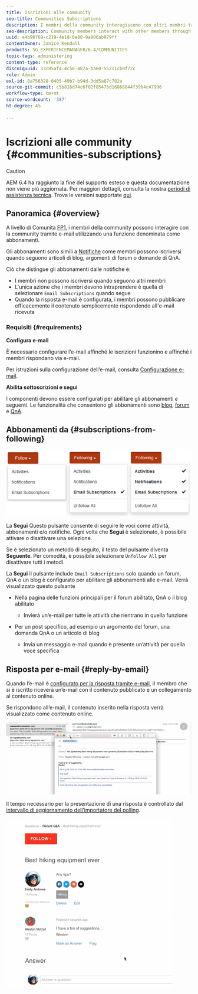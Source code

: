 ```yaml
---
title: Iscrizioni alle community
seo-title: Communities Subscriptions
description: I membri della community interagiscono con altri membri tramite e-mail
seo-description: Community members interact with other members through email
uuid: a4b98769-c219-4e18-8e80-9a806ab979ff
contentOwner: Janice Kendall
products: SG_EXPERIENCEMANAGER/6.4/COMMUNITIES
topic-tags: administering
content-type: reference
discoiquuid: 33c85af4-4c56-487a-ba60-55211cb9f72c
role: Admin
exl-id: 8a756328-0405-49b7-b94d-3dd5a87c782a
source-git-commit: c5b816d74c6f02f85476d16868844f39b4c47996
workflow-type: tm+mt
source-wordcount: '387'
ht-degree: 4%

---
```


# Iscrizioni alle community {#communities-subscriptions}

>[!CAUTION]
>
>AEM 6.4 ha raggiunto la fine del supporto esteso e questa documentazione non viene più aggiornata. Per maggiori dettagli, consulta la nostra [periodi di assistenza tecnica](https://helpx.adobe.com/it/support/programs/eol-matrix.html). Trova le versioni supportate [qui](https://experienceleague.adobe.com/docs/).

## Panoramica {#overview}

A livello di Comunità [FP1](deploy-communities.md#latestfeaturepack), i membri della community possono interagire con la community tramite e-mail utilizzando una funzione denominata come abbonamenti.

Gli abbonamenti sono simili a [Notifiche](notifications.md) come membri possono iscriversi quando seguono articoli di blog, argomenti di forum o domande di QnA.

Ciò che distingue gli abbonamenti dalle notifiche è:

* I membri non possono iscriversi quando seguono altri membri
* L&#39;unica azione che i membri devono intraprendere è quella di selezionare `Email Subscriptions` quando segue
* Quando la risposta e-mail è configurata, i membri possono pubblicare efficacemente il contenuto semplicemente rispondendo all&#39;e-mail ricevuta

### Requisiti {#requirements}

**Configura e-mail**

È necessario configurare l’e-mail affinché le iscrizioni funzionino e affinché i membri rispondano via e-mail.

Per istruzioni sulla configurazione dell’e-mail, consulta [Configurazione e-mail](email.md).

**Abilita sottoscrizioni e segui**

I componenti devono essere configurati per abilitare gli abbonamenti *e* seguenti. Le funzionalità che consentono gli abbonamenti sono [blog](blog-feature.md), [forum](forum.md) e [QnA](working-with-qna.md).

## Abbonamenti da {#subscriptions-from-following}

![chlimage_1-5](assets/chlimage_1-5.png)

La **Segui** Questo pulsante consente di seguire le voci come attività, abbonamenti e/o notifiche. Ogni volta che **Segui** è selezionato, è possibile attivare o disattivare una selezione.

Se è selezionato un metodo di seguito, il testo del pulsante diventa **Seguente**. Per comodità, è possibile selezionare `Unfollow All` per disattivare tutti i metodi.

La **Segui** il pulsante include `Email Subscriptions` solo quando un forum, QnA o un blog è configurato per abilitare gli abbonamenti alle e-mail. Verrà visualizzato questo pulsante

* Nella pagina delle funzioni principali per il forum abilitato, QnA o il blog abilitato

   * Invierà un’e-mail per tutte le attività che rientrano in quella funzione

* Per un post specifico, ad esempio un argomento del forum, una domanda QnA o un articolo di blog

   * Invia un messaggio e-mail quando è presente un’attività per quella voce specifica

## Risposta per e-mail {#reply-by-email}

Quando l’e-mail è [configurato per la risposta tramite e-mail](email.md#configure-polling-importer), il membro che si è iscritto riceverà un’e-mail con il contenuto pubblicato e un collegamento al contenuto online.

Se rispondono all’e-mail, il contenuto inserito nella risposta verrà visualizzato come contenuto online.

![chlimage_1-6](assets/chlimage_1-6.png)

Il tempo necessario per la presentazione di una risposta è controllato dal [intervallo di aggiornamento dell’importatore del polling](email.md#configure-polling-importer).

![chlimage_1-7](assets/chlimage_1-7.png)
